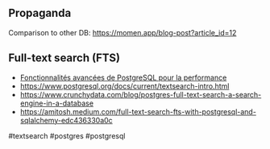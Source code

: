 ## Propaganda

Comparison to other DB: https://momen.app/blog-post?article_id=12

## Full-text search (FTS)

- [Fonctionnalités avancées de PostgreSQL pour la performance](https://public.dalibo.com/exports/formation/manuels/modules/t1/t1.handout.html)
- https://www.postgresql.org/docs/current/textsearch-intro.html
- https://www.crunchydata.com/blog/postgres-full-text-search-a-search-engine-in-a-database
- https://amitosh.medium.com/full-text-search-fts-with-postgresql-and-sqlalchemy-edc436330a0c

<!-- Keywords -->
#textsearch #postgres #postgresql
<!-- /Keywords -->
